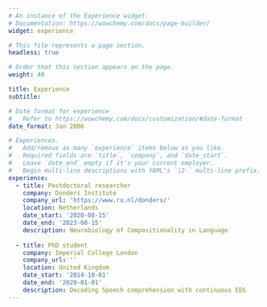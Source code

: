 ```yaml
---
# An instance of the Experience widget.
# Documentation: https://wowchemy.com/docs/page-builder/
widget: experience

# This file represents a page section.
headless: true

# Order that this section appears on the page.
weight: 40

title: Experience
subtitle:

# Date format for experience
#   Refer to https://wowchemy.com/docs/customization/#date-format
date_format: Jan 2006

# Experiences.
#   Add/remove as many `experience` items below as you like.
#   Required fields are `title`, `company`, and `date_start`.
#   Leave `date_end` empty if it's your current employer.
#   Begin multi-line descriptions with YAML's `|2-` multi-line prefix.
experience:
  - title: Postdoctoral researcher
    company: Donders Institute
    company_url: 'https://www.ru.nl/donders/'
    location: Netherlands
    date_start: '2020-08-15'
    date_end: '2023-08-15'
    description: Neurobiology of Compositionality in Language
        
  - title: PhD student
    company: Imperial College London
    company_url: ''
    location: United Kingdom
    date_start: '2014-10-01'
    date_end: '2020-01-01'
    description: Decoding Speech comprehension with continuous EEG 
---
```

